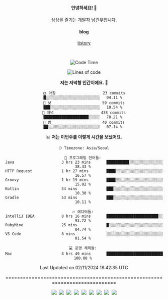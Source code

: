 <!--
  **curiousKidd/curiousKidd** is a ✨ _special_ ✨ repository because its `README.md` (this file) appears on your GitHub profile.

  Here are some ideas to get you started:

  - 🔭 I’m currently working on ...
  - 🌱 I’m currently learning ...
  - 👯 I’m looking to collaborate on ...
  - 🤔 I’m looking for help with ...
  - 💬 Ask me about ...
  - 📫 How to reach me: ...
  - 😄 Pronouns: ...
  - ⚡ Fun fact: ...
  -->
<div align="center">
 
  #### 안녕하세요! 👋
  상상을 즐기는 개발자 남건우입니다.
  <br />
  
  #### blog
  [tistory](https://curiouskidd.tistory.com/)
  
  <br />

<!--START_SECTION:waka-->
![Code Time](http://img.shields.io/badge/Code%20Time-219%20hrs%2024%20mins-blue)

![Lines of code](https://img.shields.io/badge/%EC%A0%80%EB%8A%94%20%EC%97%AC%ED%83%9C%EA%B9%8C%EC%A7%80%20-9.8%20million%20%EC%A4%84%EC%9D%98%20%EC%BD%94%EB%93%9C%EB%A5%BC%20%EC%9E%91%EC%84%B1%ED%96%88%EC%96%B4%EC%9A%94.-blue)

**저는 저녁형 인간이에요. 🦉** 

```text
🌞 아침                     23 commits          █░░░░░░░░░░░░░░░░░░░░░░░░   04.11 % 
🌆 낮　                     59 commits          ███░░░░░░░░░░░░░░░░░░░░░░   10.54 % 
🌃 저녁                     438 commits         ████████████████████░░░░░   78.21 % 
🌙 밤　                     40 commits          ██░░░░░░░░░░░░░░░░░░░░░░░   07.14 % 
```


📊 **저는 이번주를 이렇게 시간을 보냈어요.** 

```text
🕑︎ Timezone: Asia/Seoul

💬 프로그래밍 언어들: 
Java                     3 hrs 23 mins       ██████████░░░░░░░░░░░░░░░   38.43 % 
HTTP Request             1 hr 27 mins        ████░░░░░░░░░░░░░░░░░░░░░   16.57 % 
Groovy                   1 hr 19 mins        ████░░░░░░░░░░░░░░░░░░░░░   15.02 % 
Kotlin                   54 mins             ███░░░░░░░░░░░░░░░░░░░░░░   10.30 % 
Gradle                   53 mins             ███░░░░░░░░░░░░░░░░░░░░░░   10.11 % 

🔥 에디터들: 
IntelliJ IDEA            8 hrs 16 mins       ███████████████████████░░   93.72 % 
RubyMine                 25 mins             █░░░░░░░░░░░░░░░░░░░░░░░░   04.74 % 
VS Code                  8 mins              ░░░░░░░░░░░░░░░░░░░░░░░░░   01.54 % 

💻 운영 체제들: 
Mac                      8 hrs 49 mins       █████████████████████████   100.00 % 
```


 Last Updated on 02/11/2024 18:42:35 UTC
<!--END_SECTION:waka-->

============================================================================
    
<!--   ### :sparkles: Tech Stack  -->
<div class="stack"> 
     <p> 
       <img src="https://img.shields.io/badge/Java-007396?style=flat-square&logo=Java&logoColor=white"/></a>&nbsp  
       <img src="https://img.shields.io/badge/Javascript-ffb13b?style=flat-square&logo=javascript&logoColor=white"/></a>&nbsp  
       <img src="https://img.shields.io/badge/SpringBoot-6DB33F?style=flat-square&logo=Spring&logoColor=white"/></a>&nbsp  
       <img src="https://img.shields.io/badge/Vue.js-4FC08D?style=flat&logo=vue-dot-js&logoColor=white"/></a>&nbsp 
       <img src="https://img.shields.io/badge/Gradle-6799FF?style=flat-square&logo=Gradle&logoColor=white"/></a>&nbsp  
       <img src="https://img.shields.io/badge/Oracle-DB3552?style=flat-square&logo=Oracle&logoColor=white"/></a>&nbsp  
       <img src="https://img.shields.io/badge/css-1572B6?style=flat-square&logo=css3&logoColor=white"/></a>&nbsp  
       <img src="https://img.shields.io/badge/html-d14836?style=flat-square&logo=html5&logoColor=white"/></a>&nbsp  
       <img src="https://img.shields.io/badge/Git-F05032?style=flat&logo=Git&logoColor=white"/></a> 
     </p> 
   </div>  
 
<!--   ![curiousKidd's github stats](https://github-readme-stats.vercel.app/api?username=curiousKidd&show_icons=true&theme=chartreuse-dark) -->
</div>

